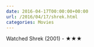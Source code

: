 ```yaml
---
date: 2016-04-17T00:00:00+00:00
url: /2016/04/17/shrek.html
categories: Movies
---
```

Watched Shrek (2001) - ★★★




